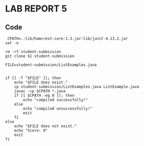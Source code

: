 # LAB REPORT 5 #
## Code ##
<pre><code> CPATH=.:lib/hamcrest-core-1.3.jar:lib/junit-4.13.2.jar
set -e

rm -rf student-submission
git clone $1 student-submission

FILE=student-submission/ListExamples.java


if [[ -f "$FILE" ]]; then 
    echo "$FILE does exist."
    cp student-submission/ListExamples.java ListExample.java
    javac -cp $CPATH *.java
    if [[ $CPATH -eq 0 ]]; then
        echo "compiled successfully!"
    else
        echo "compiled unsuccessfully!"
        exit
    fi
else
    echo "$FILE does not exist."
    echo "Score: 0"
    exit
fi</code></pre>
